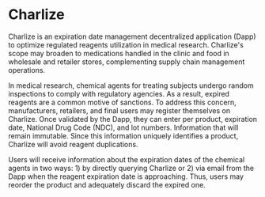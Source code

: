 # Charlize
Charlize is an expiration date management decentralized application (Dapp) to optimize regulated reagents utilization in medical research. Charlize's scope may broaden to medications handled in the clinic and food in wholesale and retailer stores, complementing supply chain management operations.

In medical research, chemical agents for treating subjects undergo random inspections to comply with regulatory agencies. As a result, expired reagents are a common motive of sanctions. To address this concern, manufacturers, retailers, and final users may register themselves on Charlize. Once validated by the Dapp, they can enter per product, expiration date, National Drug Code (NDC), and lot numbers. Information that will remain immutable. Since this information uniquely identifies a product, Charlize will avoid reagent duplications.

 Users will receive information about the expiration dates of the chemical agents in two ways: 1) by directly querying Charlize or 2) via email from the Dapp when the reagent expiration date is approaching. Thus, users may reorder the product and adequately discard the expired one.

